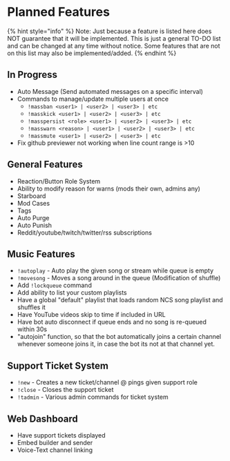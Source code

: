 # Planned Features

{% hint style="info" %}
Note: Just because a feature is listed here does NOT guarantee that it will be implemented. This is just a general TO-DO list and can be changed at any time without notice. Some features that are not on this list may also be implemented/added.
{% endhint %}

## In Progress

* Auto Message \(Send automated messages on a specific interval\)
* Commands to manage/update multiple users at once
  * `!massban <user1> | <user2> | <user3> | etc`
  * `!masskick <user1> | <user2> | <user3> | etc`
  * `!masspersist <role> <user1> | <user2> | <user3> | etc`
  * `!masswarn <reason> | <user1> | <user2> | <user3> | etc`
  * `!massmute <user1> | <user2> | <user3> | etc`
* Fix github previewer not working when line count range is &gt;10

## General Features

* Reaction/Button Role System
* Ability to modify reason for warns \(mods their own, admins any\)
* Starboard
* Mod Cases
* Tags
* Auto Purge
* Auto Punish
* Reddit/youtube/twitch/twitter/rss subscriptions

## Music Features

* `!autoplay` - Auto play the given song or stream while queue is empty
* `!movesong` - Moves a song around in the queue \(Modification of shuffle\)
* Add `!lockqueue` command
* Add ability to list your custom playlists
* Have a global "default" playlist that loads random NCS song playlist and shuffles it
* Have YouTube videos skip to time if included in URL
* Have bot auto disconnect if queue ends and no song is re-queued within 30s
* "autojoin" function, so that the bot automatically joins a certain channel whenever someone joins it, in case the bot its not at that channel yet.

## Support Ticket System

* `!new` - Creates a new ticket/channel @ pings given support role
* `!close` - Closes the support ticket
* `!tadmin` - Various admin commands for ticket system

## Web Dashboard

* Have support tickets displayed
* Embed builder and sender
* Voice-Text channel linking

